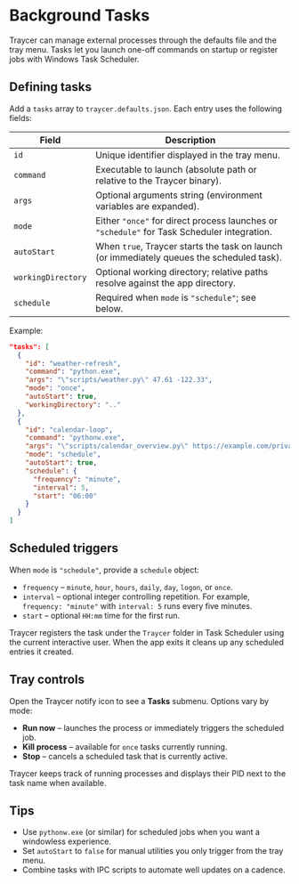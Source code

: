 # Background Tasks

Traycer can manage external processes through the defaults file and the tray menu. Tasks let you launch one-off commands on startup or register jobs with Windows Task Scheduler.

## Defining tasks

Add a `tasks` array to `traycer.defaults.json`. Each entry uses the following fields:

| Field | Description |
| --- | --- |
| `id` | Unique identifier displayed in the tray menu. |
| `command` | Executable to launch (absolute path or relative to the Traycer binary). |
| `args` | Optional arguments string (environment variables are expanded). |
| `mode` | Either `"once"` for direct process launches or `"schedule"` for Task Scheduler integration. |
| `autoStart` | When `true`, Traycer starts the task on launch (or immediately queues the scheduled task). |
| `workingDirectory` | Optional working directory; relative paths resolve against the app directory. |
| `schedule` | Required when `mode` is `"schedule"`; see below. |

Example:

```json
"tasks": [
  {
    "id": "weather-refresh",
    "command": "python.exe",
    "args": "\"scripts/weather.py\" 47.61 -122.33",
    "mode": "once",
    "autoStart": true,
    "workingDirectory": ".."
  },
  {
    "id": "calendar-loop",
    "command": "pythonw.exe",
    "args": "\"scripts/calendar_overview.py\" https://example.com/private.ics",
    "mode": "schedule",
    "autoStart": true,
    "schedule": {
      "frequency": "minute",
      "interval": 5,
      "start": "06:00"
    }
  }
]
```

## Scheduled triggers

When `mode` is `"schedule"`, provide a `schedule` object:

- `frequency` – `minute`, `hour`, `hours`, `daily`, `day`, `logon`, or `once`.
- `interval` – optional integer controlling repetition. For example, `frequency: "minute"` with `interval: 5` runs every five minutes.
- `start` – optional `HH:mm` time for the first run.

Traycer registers the task under the `Traycer` folder in Task Scheduler using the current interactive user. When the app exits it cleans up any scheduled entries it created.

## Tray controls

Open the Traycer notify icon to see a **Tasks** submenu. Options vary by mode:

- **Run now** – launches the process or immediately triggers the scheduled job.
- **Kill process** – available for `once` tasks currently running.
- **Stop** – cancels a scheduled task that is currently active.

Traycer keeps track of running processes and displays their PID next to the task name when available.

## Tips

- Use `pythonw.exe` (or similar) for scheduled jobs when you want a windowless experience.
- Set `autoStart` to `false` for manual utilities you only trigger from the tray menu.
- Combine tasks with IPC scripts to automate well updates on a cadence.
